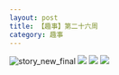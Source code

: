 ```yaml
---
layout: post
title: 【趣事】第二十六周
category: 趣事
---
```

![story_new_final](http://rzda7rj3c.hd-bkt.clouddn.com/img/story_new_final_0322.png)
![](http://rzdb2xp2h.hd-bkt.clouddn.com/img/funny-220621-1.jpg)
![](http://rzdb2xp2h.hd-bkt.clouddn.com/img/funny-220620-2.jpg)
![](http://rzdb2xp2h.hd-bkt.clouddn.com/img/funny-220620-1.jpg)

  




